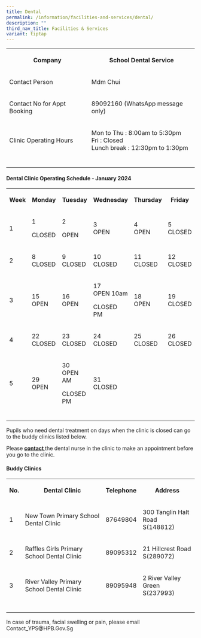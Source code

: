 ```yaml
---
title: Dental
permalink: /information/facilities-and-services/dental/
description: ""
third_nav_title: Facilities & Services
variant: tiptap
---
```

<table><tbody><tr><th rowspan="1" colspan="1"><p>Company</p></th><th rowspan="1" colspan="1"><p>School Dental Service</p></th></tr><tr><td rowspan="1" colspan="1"><p>Contact Person</p></td><td rowspan="1" colspan="1"><p>Mdm Chui</p></td></tr><tr><td rowspan="1" colspan="1"><p>Contact No for Appt Booking</p></td><td rowspan="1" colspan="1"><p>89092160 (WhatsApp message only)</p></td></tr><tr><td rowspan="1" colspan="1"><p>Clinic Operating Hours</p></td><td rowspan="1" colspan="1"><p>Mon to Thu : 8:00am to 5:30pm<br>Fri : Closed <br>Lunch break : 12:30pm to 1:30pm</p></td></tr><tr><td rowspan="1" colspan="1"><p></p></td><td rowspan="1" colspan="1"><p></p></td></tr></tbody></table><h4><strong>Dental Clinic Operating Schedule - January 2024</strong></h4><table><tbody><tr><th rowspan="1" colspan="1"><p>Week</p></th><th rowspan="1" colspan="1"><p>Monday</p></th><th rowspan="1" colspan="1"><p>Tuesday</p></th><th rowspan="1" colspan="1"><p>Wednesday</p></th><th rowspan="1" colspan="1"><p>Thursday</p></th><th rowspan="1" colspan="1"><p>Friday</p></th></tr><tr><td rowspan="1" colspan="1"><p>1</p></td><td rowspan="1" colspan="1"><p>1</p><p>CLOSED</p></td><td rowspan="1" colspan="1"><p>2</p><p>OPEN</p></td><td rowspan="1" colspan="1"><p>3<br>OPEN</p></td><td rowspan="1" colspan="1"><p>4<br>OPEN</p></td><td rowspan="1" colspan="1"><p>5<br>CLOSED</p></td></tr><tr><td rowspan="1" colspan="1"><p>2</p></td><td rowspan="1" colspan="1"><p>8<br>CLOSED</p></td><td rowspan="1" colspan="1"><p>9<br>CLOSED</p></td><td rowspan="1" colspan="1"><p>10<br>CLOSED</p></td><td rowspan="1" colspan="1"><p>11<br>CLOSED</p></td><td rowspan="1" colspan="1"><p>12<br>CLOSED</p></td></tr><tr><td rowspan="1" colspan="1"><p>3</p></td><td rowspan="1" colspan="1"><p>15<br>OPEN</p></td><td rowspan="1" colspan="1"><p>16<br>OPEN</p></td><td rowspan="1" colspan="1"><p>17<br>OPEN 10am</p><p>CLOSED PM</p></td><td rowspan="1" colspan="1"><p>18<br>OPEN</p></td><td rowspan="1" colspan="1"><p>19<br>CLOSED</p></td></tr><tr><td rowspan="1" colspan="1"><p>4</p></td><td rowspan="1" colspan="1"><p>22 CLOSED</p></td><td rowspan="1" colspan="1"><p>23<br>CLOSED</p></td><td rowspan="1" colspan="1"><p>24<br>CLOSED</p></td><td rowspan="1" colspan="1"><p>25<br>CLOSED</p></td><td rowspan="1" colspan="1"><p>26<br>CLOSED</p></td></tr><tr><td rowspan="1" colspan="1"><p>5</p></td><td rowspan="1" colspan="1"><p>29<br>OPEN</p></td><td rowspan="1" colspan="1"><p>30<br>OPEN AM</p><p>CLOSED PM</p></td><td rowspan="1" colspan="1"><p>31<br>CLOSED</p></td><td rowspan="1" colspan="1"><p></p></td><td rowspan="1" colspan="1"><p></p></td></tr><tr><td rowspan="1" colspan="1"><p></p></td><td rowspan="1" colspan="1"><p></p></td><td rowspan="1" colspan="1"><p></p></td><td rowspan="1" colspan="1"><p></p></td><td rowspan="1" colspan="1"><p></p></td><td rowspan="1" colspan="1"><p></p></td></tr></tbody></table><p>Pupils who need dental treatment on days when the clinic is closed can go to the buddy clinics listed below.</p><p>Please <strong><u>contact </u></strong>the dental nurse in the clinic to make an appointment before you go to the clinic.</p><h4><strong>Buddy Clinics</strong></h4><table><tbody><tr><th rowspan="1" colspan="1"><p>No.</p></th><th rowspan="1" colspan="1"><p>Dental Clinic</p></th><th rowspan="1" colspan="1"><p>Telephone</p></th><th rowspan="1" colspan="1"><p>Address</p></th></tr><tr><td rowspan="1" colspan="1"><p>1</p></td><td rowspan="1" colspan="1"><p>New Town Primary School Dental Clinic</p></td><td rowspan="1" colspan="1"><p>87649804</p></td><td rowspan="1" colspan="1"><p>300 Tanglin Halt Road<br>S(148812)</p></td></tr><tr><td rowspan="1" colspan="1"><p>2</p></td><td rowspan="1" colspan="1"><p>Raffles Girls Primary School Dental Clinic</p></td><td rowspan="1" colspan="1"><p>89095312</p></td><td rowspan="1" colspan="1"><p>21 Hillcrest Road<br>S(289072)</p></td></tr><tr><td rowspan="1" colspan="1"><p>3</p></td><td rowspan="1" colspan="1"><p>River Valley Primary School Dental Clinic</p></td><td rowspan="1" colspan="1"><p>89095948</p></td><td rowspan="1" colspan="1"><p>2 River Valley Green<br>S(237993)</p></td></tr><tr><td rowspan="1" colspan="1"><p></p></td><td rowspan="1" colspan="1"><p></p></td><td rowspan="1" colspan="1"><p></p></td><td rowspan="1" colspan="1"><p></p></td></tr></tbody></table><p>In case of trauma, facial swelling or pain, please email Contact_YPS@HPB.Gov.Sg</p>